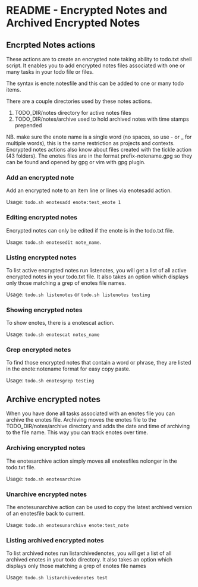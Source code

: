# README - Encrypted Notes and Archived Encrypted Notes

## Encrpted Notes actions

These actions are to create an encrypted note taking ability to todo.txt shell script. It enables you to add encrypted notes files associated with one or many tasks in your todo file or files.

The syntax is enote:notesfile and this can be added to one or many todo items.

There are a couple directories used by these notes actions.

1. TODO_DIR/notes directory for active notes files
2. TODO_DIR/notes/archive used to hold archived notes with time stamps prepended

NB. make sure the enote name is a single word (no spaces, so use - or _ for multiple words), this is the same restriction as projects and contexts. Encrypted notes actions also know about files created with the tickle action (43 folders). The enotes files are in the format prefix-notename.gpg so they can be found and opened by gpg or vim with gpg plugin.

### Add an encrypted note

Add an encrypted note to an item line or lines via enotesadd action.

Usage: ```todo.sh enotesadd enote:test_enote 1```

### Editing encrypted notes

Encrypted notes can only be edited if the enote is in the todo.txt file.

Usage: ```todo.sh enotesedit note_name```.

### Listing encrypted notes

To list active encrypted notes run listenotes, you will get a list of all active encrypted notes in your todo.txt file. It also takes an option which displays only those matching a grep of enotes file names.

Usage: ```todo.sh listenotes``` or ```todo.sh listenotes testing```

### Showing encrypted notes

To show enotes, there is a enotescat action.

Usage: ```todo.sh enotescat notes_name```

### Grep encrypted notes

To find those encrypted notes that contain a word or phrase, they are listed in the enote:notename format for easy copy paste.

Usage: ```todo.sh enotesgrep testing```

## Archive encrypted notes

When you have done all tasks associated with an enotes file you can archive the enotes file. Archiving moves the enotes file to the TODO_DIR/notes/archive directory and adds the date and time of archiving to the file name. This way you can track enotes over time.

### Archiving encrypted notes

The enotesarchive action simply moves all enotesfiles nolonger in the todo.txt file.

Usage: ```todo.sh enotesarchive```

### Unarchive encrypted notes

The enotesunarchive action can be used to copy the latest archived version of an enotesfile back to current.

Usage: ```todo.sh enotesunarchive enote:test_note```

### Listing archived encrypted notes

To list archived notes run listarchivedenotes, you will get a list of all archived enotes in your todo directory. It also takes an option which displays only those matching a grep of enotes file names

Usage: ```todo.sh listarchivedenotes test```
